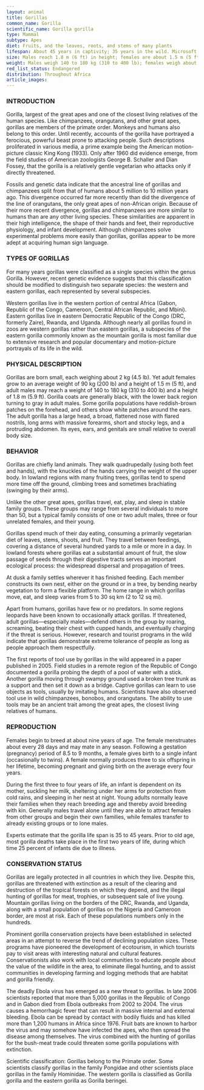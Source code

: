 ```yaml
---
layout: animal
title: Gorillas
common_name: Gorilla
scientific_name: Gorilla gorilla
type: Mammal
subtype: Apes
diet: Fruits, and the leaves, roots, and stems of many plants
lifespan: About 45 years in captivity; 35 years in the wild. Microsoft ® Encarta ® 2009. © 1993-2008 Microsoft Corporation. All rights reserved.
size: Males reach 1.8 m (6 ft) in height; females are about 1.5 m (5 ft) tall
weight: Males weigh 140 to 180 kg (310 to 400 lb); females weigh about 90 kg (200 lb)
red_list_status: Endangered
distribution: Throughout Africa
article_images: 
---
```


### INTRODUCTION 

Gorilla, largest of the great apes and one of the closest living relatives of the human species. Like chimpanzees, orangutans, and other great apes, gorillas are members of the primate order. Monkeys and humans also belong to this order. Until recently, accounts of the gorilla have portrayed a ferocious, powerful beast prone to attacking people. Such descriptions proliferated in various media, a prime example being the American motion-picture classic King Kong (1933). Only after 1960 did evidence emerge, from the field studies of American zoologists George B. Schaller and Dian Fossey, that the gorilla is a relatively gentle vegetarian who attacks only if directly threatened.

Fossils and genetic data indicate that the ancestral line of gorillas and chimpanzees split from that of humans about 5 million to 10 million years ago. This divergence occurred far more recently than did the divergence of the line of orangutans, the only great apes of non-African origin. Because of their more recent divergence, gorillas and chimpanzees are more similar to humans than are any other living species. These similarities are apparent in their high intelligence, the shape of their hands and feet, their reproductive physiology, and infant development. Although chimpanzees solve experimental problems more easily than gorillas, gorillas appear to be more adept at acquiring human sign language.

### TYPES OF GORILLAS 

For many years gorillas were classified as a single species within the genus Gorilla. However, recent genetic evidence suggests that this classification should be modified to distinguish two separate species: the western and eastern gorillas, each represented by several subspecies. 

Western gorillas live in the western portion of central Africa (Gabon, Republic of the Congo, Cameroon, Central African Republic, and Mbini). Eastern gorillas live in eastern Democratic Republic of the Congo (DRC, formerly Zaire), Rwanda, and Uganda. Although nearly all gorillas found in zoos are western gorillas rather than eastern gorillas, a subspecies of the eastern gorilla commonly known as the mountain gorilla is most familiar due to extensive research and popular documentary and motion-picture portrayals of its life in the wild.

### PHYSICAL DESCRIPTION 

Gorillas are born small, each weighing about 2 kg (4.5 lb). Yet adult females grow to an average weight of 90 kg (200 lb) and a height of 1.5 m (5 ft), and adult males may reach a weight of 140 to 180 kg (310 to 400 lb) and a height of 1.8 m (5.9 ft). Gorilla coats are generally black, with the lower back region turning to gray in adult males. Some gorilla populations have reddish-brown patches on the forehead, and others show white patches around the ears. The adult gorilla has a large head, a broad, flattened nose with flared nostrils, long arms with massive forearms, short and stocky legs, and a protruding abdomen. Its eyes, ears, and genitals are small relative to overall body size.

### BEHAVIOR 

Gorillas are chiefly land animals. They walk quadrupedally (using both feet and hands), with the knuckles of the hands carrying the weight of the upper body. In lowland regions with many fruiting trees, gorillas tend to spend more time off the ground, climbing trees and sometimes brachiating (swinging by their arms).

Unlike the other great apes, gorillas travel, eat, play, and sleep in stable family groups. These groups may range from several individuals to more than 50, but a typical family consists of one or two adult males, three or four unrelated females, and their young.

Gorillas spend much of their day eating, consuming a primarily vegetarian diet of leaves, stems, shoots, and fruit. They travel between feedings, covering a distance of several hundred yards to a mile or more in a day. In lowland forests where gorillas eat a substantial amount of fruit, the slow passage of seeds through their digestive tracts serves an important ecological process: the widespread dispersal and propagation of trees. 

At dusk a family settles wherever it has finished feeding. Each member constructs its own nest, either on the ground or in a tree, by bending nearby vegetation to form a flexible platform. The home range in which gorillas move, eat, and sleep varies from 5 to 30 sq km (2 to 12 sq mi).

Apart from humans, gorillas have few or no predators. In some regions leopards have been known to occasionally attack gorillas. If threatened, adult gorillas—especially males—defend others in the group by roaring, screaming, beating their chest with cupped hands, and eventually charging if the threat is serious. However, research and tourist programs in the wild indicate that gorillas demonstrate extreme tolerance of people as long as people approach them respectfully.

The first reports of tool use by gorillas in the wild appeared in a paper published in 2005. Field studies in a remote region of the Republic of Congo documented a gorilla probing the depth of a pool of water with a stick. Another gorilla moving through swampy ground used a broken tree trunk as a support and then set it down as a bridge. Captive gorillas can learn to use objects as tools, usually by imitating humans. Scientists have also observed tool use in wild chimpanzees, bonobos, and orangutans. The ability to use tools may be an ancient trait among the great apes, the closest living relatives of humans.

### REPRODUCTION 

Females begin to breed at about nine years of age. The female menstruates about every 28 days and may mate in any season. Following a gestation (pregnancy) period of 8.5 to 9 months, a female gives birth to a single infant (occasionally to twins). A female normally produces three to six offspring in her lifetime, becoming pregnant and giving birth on the average every four years.

During the first three to four years of life, an infant is dependent on its mother, suckling her milk, sheltering under her arms for protection from cold rains, and sleeping in her nest at night. Young adults normally leave their families when they reach breeding age and thereby avoid breeding with kin. Generally males travel alone until they are able to attract females from other groups and begin their own families, while females transfer to already existing groups or to lone males.

Experts estimate that the gorilla life span is 35 to 45 years. Prior to old age, most gorilla deaths take place in the first two years of life, during which time 25 percent of infants die due to illness. 

### CONSERVATION STATUS 

Gorillas are legally protected in all countries in which they live. Despite this, gorillas are threatened with extinction as a result of the clearing and destruction of the tropical forests on which they depend, and the illegal hunting of gorillas for meat, trophies, or subsequent sale of live young. Mountain gorillas living on the borders of the DRC, Rwanda, and Uganda, along with a small population of gorillas on the Nigeria and Cameroon border, are most at risk. Each of these populations numbers only in the hundreds.

Prominent gorilla conservation projects have been established in selected areas in an attempt to reverse the trend of declining population sizes. These programs have pioneered the development of ecotourism, in which tourists pay to visit areas with interesting natural and cultural features. Conservationists also work with local communities to educate people about the value of the wildlife in the area, to eliminate illegal hunting, and to assist communities in developing farming and logging methods that are habitat and gorilla friendly.

The deadly Ebola virus has emerged as a new threat to gorillas. In late 2006 scientists reported that more than 5,000 gorillas in the Republic of Congo and in Gabon died from Ebola outbreaks from 2002 to 2004. The virus causes a hemorrhagic fever that can result in massive internal and external bleeding. Ebola can be spread by contact with bodily fluids and has killed more than 1,200 humans in Africa since 1976. Fruit bats are known to harbor the virus and may somehow have infected the apes, who then spread the disease among themselves. The virus combined with the hunting of gorillas for the bush-meat trade could threaten some gorilla populations with extinction. 

Scientific classification: Gorillas belong to the Primate order. Some scientists classify gorillas in the family Pongidae and other scientists place gorillas in the family Hominidae. The western gorilla is classified as Gorilla gorilla and the eastern gorilla as Gorilla beringei.